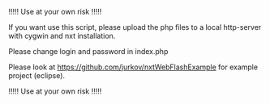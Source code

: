!!!!! Use at your own risk !!!!!

If you want use this script, please upload the php files to a local http-server with cygwin and nxt installation.

Please change login and password in index.php

Please look at https://github.com/jurkov/nxtWebFlashExample for example project (eclipse).

!!!!! Use at your own risk !!!!!